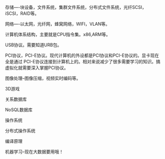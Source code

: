 存储—-块设备，文件系统，集群文件系统，分布式文件系统，光纤SCSI，iSCSI，RAID等。

网络—-以太网，光纤网，蜂窝网络，WIFI，VLAN等。

计算机体系结构，主要就是CPU指令集。x86,ARM等。

USB协议。需要知道URB包。

PCI协议，PCI-E协议。现代计算机的外设都是PCI协议和PCI-E协议的。显卡现在全是通过 PCI-E协议连接到计算机上的。相对来说减少了很多需要学习的知识。搞虚拟化就需要深入掌握PCI协议。

图像处理–图像压缩，视频实时编码等。

3D游戏

关系数据库

NoSQL数据库

操作系统

分布式操作系统

编译原理

机器学习–现在大数据要用哦！

